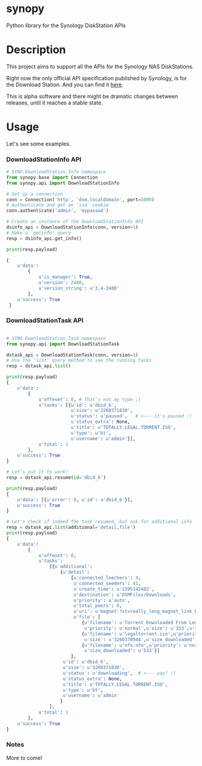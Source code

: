 synopy
======

Python library for the Synology DiskStation APIs

Description
===========

This project aims to support all the APIs for the Synology NAS DiskStations.

Right now the only official API specification published by Synology, is for
the Download Station. And you can find it [here][1].

This is alpha software and there might be dramatic changes between releases, until
it reaches a stable state.


Usage
=====

Let's see some examples.

### DownloadStationInfo API

```python
# SYNO.DownloadStation.Info namespace
from synopy.base import Connection
from synopy.api import DownloadStationInfo

# Set up a connection
conn = Connection('http', 'dsm.localdomain', port=5000)
# Authenticate and get an 'sid' cookie
conn.authenticate('admin', 'mypasswd')

# Create an instance of the DownloadStationInfo API
dsinfo_api = DownloadStationInfo(conn, version=1)
# Make a 'getinfo' query
resp = dsinfo_api.get_info()

print(resp.payload)

{
    u'data':
        {
            u'is_manager': True,
            u'version': 2480,
            u'version_string': u'3.4-2480'
        },
    u'success': True
 }

```

### DownloadStationTask API

```python

# SYNO.DownloadStation.Task namespace
from synopy.api import DownloadStationTask

dstask_api = DownloadStationTask(conn, version=1)
# Use the 'list' query method to see the running tasks
resp = dstask_api.list()

print(resp.payload)
{
    u'data':
        {
            u'offeset': 0, # That's not my typo ;)
            u'tasks': [{u'id': u'dbid_6',
                        u'size': u'3260371830',
                        u'status': u'paused',   # <--- it's paused :(
                        u'status_extra': None,
                        u'title': u'TOTALLY.LEGAL.TORRENT.ISO',
                        u'type': u'bt',
                        u'username': u'admin'}],
            u'total': 1
        },
    u'success': True
}

# Let's put it to work!
resp = dstask_api.resume(id='dbid_6')

print(resp.payload)
{
    u'data': [{u'error': 0, u'id': u'dbid_6'}],
    u'success': True
}

# Let's check if indeed the task resumed, but ask for additional info
resp = dstask_api.list(additional='detail,file')
print(resp.payload)
{
    u'data':
        {
            u'offeset': 0,
            u'tasks':
                [{u'additional':
                    {u'detail':
                        {u'connected_leechers': 4,
                         u'connected_seeders': 41,
                         u'create_time': u'1395142482',
                         u'destination': u'DSMFiles/Downloads',
                         u'priority': u'auto',
                         u'total_peers': 0,
                         u'uri': u'magnet:?xt=really_long_magnet_link_here'},
                         u'file': [
                            {u'filename': u'Torrent Downloaded From Legal Torrents.txt',
                             u'priority': u'normal',u'size': u'353',u'size_downloaded': u'353'},
                            {u'filename': u'legaltorrent.iso',u'priority': u'normal',
                             u'size': u'3260370944',u'size_downloaded': u'1872580608'},
                            {u'filename': u'nfo.nfo',u'priority': u'normal',u'size': u'533',
                             u'size_downloaded': u'533'}]
                        },
                     u'id': u'dbid_6',
                     u'size': u'3260371830',
                     u'status': u'downloading',  # <--- yay! :)
                     u'status_extra': None,
                     u'title': u'TOTALLY.LEGAL.TORRENT.ISO',
                     u'type': u'bt',
                     u'username': u'admin'
                    }
                ],
            u'total': 1
        },
    u'success': True
}
```

### Notes
More to come!

[1]: http://ukdl.synology.com/download/other/Synology_Download_Station_Official_API_V3.pdf